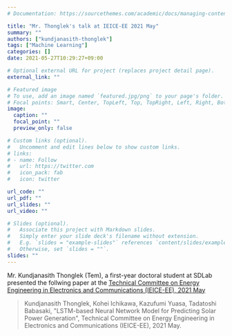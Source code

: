 ```yaml
---
# Documentation: https://sourcethemes.com/academic/docs/managing-content/

title: "Mr. Thonglek's talk at IEICE-EE 2021 May"
summary: ""
authors: ["kundjanasith-thonglek"]
tags: ["Machine Learning"]
categories: []
date: 2021-05-27T10:29:27+09:00

# Optional external URL for project (replaces project detail page).
external_link: ""

# Featured image
# To use, add an image named `featured.jpg/png` to your page's folder.
# Focal points: Smart, Center, TopLeft, Top, TopRight, Left, Right, BottomLeft, Bottom, BottomRight.
image:
  caption: ""
  focal_point: ""
  preview_only: false

# Custom links (optional).
#   Uncomment and edit lines below to show custom links.
# links:
# - name: Follow
#   url: https://twitter.com
#   icon_pack: fab
#   icon: twitter

url_code: ""
url_pdf: ""
url_slides: ""
url_video: ""

# Slides (optional).
#   Associate this project with Markdown slides.
#   Simply enter your slide deck's filename without extension.
#   E.g. `slides = "example-slides"` references `content/slides/example-slides.md`.
#   Otherwise, set `slides = ""`.
slides: ""
---
```


Mr. Kundjanasith Thonglek (Tem), a first-year doctoral student at SDLab presented the follwing paper at the [Technical Committee on Energy Engineering in Electronics and Communications (IEICE-EE), 2021 May](https://www.ieice.org/ken/program/index.php?mode=program&tgs_regid=da7e1616e5f2257e688d8bf46f549def5a7a9e50dfa313bfb258a79e10aed93a&tgid=IEE-HCA&layout=&lang=eng)

> Kundjanasith Thonglek, Kohei Ichikawa, Kazufumi Yuasa, Tadatoshi Babasaki, "LSTM-based Neural Network Model for Predicting Solar Power Generation", Technical Committee on Energy Engineering in Electronics and Communications (IEICE-EE), 2021 May. 
